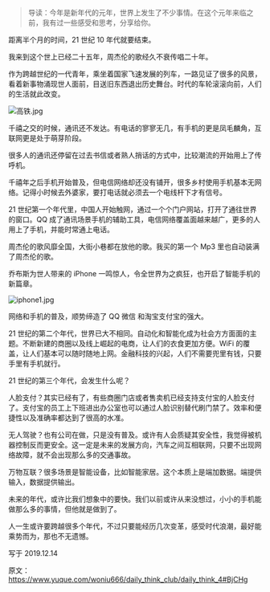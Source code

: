 > 导读：今年是新年代的元年，世界上发生了不少事情。在这个元年来临之前，我有过一些感受和思考，分享给你。



距离半个月的时间，21 世纪 10 年代就要结束。



我来到这个世上已经二十五年，周杰伦的歌经久不衰传唱二十年。



作为跨越世纪的一代青年，乘坐着国家飞速发展的列车，一路见证了很多的风景，看着新事物涌现世人面前，目送旧东西退出历史舞台。时代的车轮滚滚向前，人们的生活就此改变。



![高铁.jpg](https://cdn.nlark.com/yuque/0/2020/jpeg/292263/1605406087187-debcef25-db75-4859-9d58-62effd72f031.jpeg?x-oss-process=image%2Fresize%2Cw_1500)



千禧之交的时候，通讯还不发达。有电话的寥寥无几，有手机的更是凤毛麟角，互联网更是处于萌芽阶段。



很多人的通讯还停留在过去书信或者熟人捎话的方式中，比较潮流的开始用上了传呼机。



千禧年之后手机开始普及，但电信网络却还没有铺开，很多乡村使用手机基本无网络。记得小时候去外婆家，要打电话就必须去一个电线杆下才有信号。



21 世纪第一个年代里，中国人开始触网，通过一个个门户网站，打开了通往世界的窗口。QQ 成了通讯场景手机的辅助工具，电信网络覆盖面越来越广，更多的人用上了手机，并能时常通上电话。



周杰伦的歌风靡全国，大街小巷都在放他的歌。我买的第一个 Mp3 里也自动装满了周杰伦的歌。



乔布斯为世人带来的 iPhone 一鸣惊人，令全世界为之疯狂，也开启了智能手机的新篇章。

![iphone1.jpg](https://cdn.nlark.com/yuque/0/2020/jpeg/292263/1605406735177-1a71697e-6909-4eb2-9846-c7f610d3d7ba.jpeg)

网络和手机的普及，顺势缔造了 QQ 微信 和淘宝支付宝的强大。



21 世纪的第二个年代，世界已大不相同。自动化和智能化成为社会方方面面的主题。不断新建的商圈以及线上崛起的电商，让人们的衣食更加方便。WiFi 的覆盖，让人们基本可以随时随地上网。金融科技的兴起，人们不需要兜里有钱，只要手里有手机就行。



21 世纪的第三个年代，会发生什么呢？



人脸支付？其实已经有了，有些商圈门店或者售卖机已经支持支付宝的人脸支付了。支付宝的员工上下班进出办公室也可以通过人脸识别替代刷门禁了。效率和便捷性以及准确率都达到了很高的水准。



无人驾驶？也有公司在做，只是没有普及。或许有人会质疑其安全性，我觉得被机器控制反而更安全。这一定是未来的发展方向，汽车之间互相联网，只要不出现网络故障，就不会出现那么多的交通事故。



万物互联？很多场景是智能设备，比如智能家居。这个本质上是端加数据。端提供输入，数据提供输出。



未来的年代，或许比我们想象中的要快。我们以前或许从来没想过，小小的手机能做那么多的事情，但他就是做到了。





人一生或许要跨越很多个年代，不过只要能经历几次变革，感受时代浪潮，最好能乘势而为，那也不无遗憾。



写于 2019.12.14



原文：<https://www.yuque.com/woniu666/daily_think_club/daily_think_4#BjCHg>